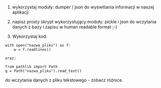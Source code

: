 1. wykorzystaj moduły: dumper / json do wyświtlania informacji w naszej aplikacji

2. napisz prosty skrypt wykorzystujący moduły: pickle i json do wczytania danych z bazy i zapisu w human readable format ;-)

3. Wykorzystaj kod:
```
with open("nazwa_pliku") as f:
    w = f.readlines()

oraz:

from pathlib import Path
q = Path("nazwa_pliku").read_text()
```

do wczytania danych z pliku tekstowego - zobacz różnice.

